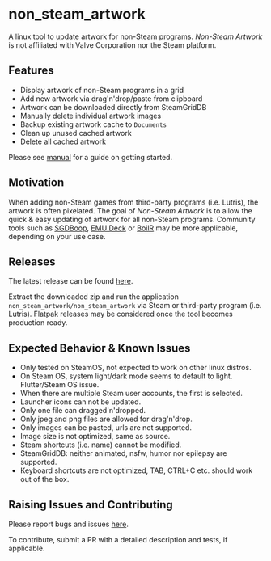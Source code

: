 # non_steam_artwork

A linux tool to update artwork for non-Steam programs. *Non-Steam Artwork* is not affiliated with Valve Corporation nor the Steam platform.

## Features

- Display artwork of non-Steam programs in a grid
- Add new artwork via drag'n'drop/paste from clipboard
- Artwork can be downloaded directly from SteamGridDB
- Manually delete individual artwork images
- Backup existing artwork cache to `Documents`
- Clean up unused cached artwork
- Delete all cached artwork

Please see [manual](docs/manual.md) for a guide on getting started.

## Motivation

When adding non-Steam games from third-party programs (i.e. Lutris), the artwork is often pixelated. The goal of *Non-Steam Artwork* is to allow the quick & easy updating of artwork for all non-Steam programs. Community tools such as [SGDBoop](https://www.steamgriddb.com/boop), [EMU Deck](https://www.emudeck.com/) or [BoilR](https://github.com/PhilipK/BoilR) may be more applicable, depending on your use case.

## Releases

The latest release can be found [here](https://github.com/defuncart/non_steam_artwork/releases/latest).

Extract the downloaded zip and run the application `non_steam_artwork/non_steam_artwork` via Steam or third-party program (i.e. Lutris). Flatpak releases may be considered once the tool becomes production ready.

## Expected Behavior & Known Issues

- Only tested on SteamOS, not expected to work on other linux distros.
- On Steam OS, system light/dark mode seems to default to light. Flutter/Steam OS issue.
- When there are multiple Steam user accounts, the first is selected.
- Launcher icons can not be updated.
- Only one file can dragged'n'dropped.
- Only jpeg and png files are allowed for drag'n'drop.
- Only images can be pasted, urls are not supported.
- Image size is not optimized, same as source.
- Steam shortcuts (i.e. name) cannot be modified.
- SteamGridDB: neither animated, nsfw, humor nor epilepsy are supported. 
- Keyboard shortcuts are not optimized, TAB, CTRL+C etc. should work out of the box.

## Raising Issues and Contributing

Please report bugs and issues [here](https://github.com/defuncart/non_steam_artwork/issues).

To contribute, submit a PR with a detailed description and tests, if applicable.
